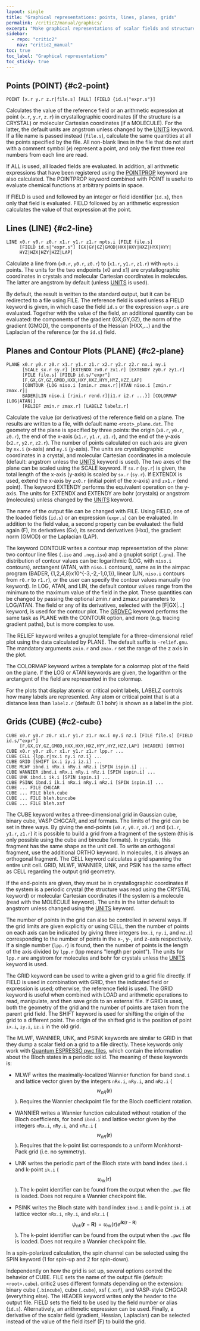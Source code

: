 ```yaml
---
layout: single
title: "Graphical representations: points, lines, planes, grids"
permalink: /critic2/manual/graphics/
excerpt: "Make graphical representations of scalar fields and structures"
sidebar:
  - repo: "critic2"
    nav: "critic2_manual"
toc: true
toc_label: "Graphical representations"
toc_sticky: true
---
```


## Points (POINT) {#c2-point}

~~~
POINT [x.r y.r z.r|file.s] [ALL] [FIELD {id.s|"expr.s"}]
~~~
Calculates the value of the reference field or an arithmetic
expression at point (`x.r`, `y.r`, `z.r`) in crystallographic
coordinates (if the structure is a CRYSTAL) or molecular Cartesian
coordinates (if a MOLECULE). For the latter, the default units
are angstrom unless changed by the
[UNITS](/critic2/manual/inputoutput/#c2-units) keyword. If a file name
is passed instead (`file.s`), calculate the same quantities at all the
points specified by the file. All non-blank lines in the file that do
not start with a comment symbol (`#`) represent a point, and only the
first three real numbers from each line are read.

If ALL is used, all loaded fields are evaluated. In addition, all
arithmetic expressions that have been registered using the
[POINTPROP](/critic2/manual/cpsearch/#c2-pointprop) keyword are also
calculated. The POINTPROP keyword combined with POINT is useful to
evaluate chemical functions at arbitrary points in space.

If FIELD is used and followed by an integer or field identifier
(`id.s`), then only that field is evaluated. FIELD followed by an
arithmetic expression calculates the value of that expression at the
point.

## Lines (LINE) {#c2-line}

~~~
LINE x0.r y0.r z0.r x1.r y1.r z1.r npts.i [FILE file.s]
     [FIELD id.s|"expr.s"] [GX|GY|GZ|GMOD|HXX|HXY|HXZ|HYX|HYY|
     HYZ|HZX|HZY|HZZ|LAP]
~~~
Calculate a line from (`x0.r`, `y0.r`, `z0.r`) to (`x1.r`, `y1.r`,
`z1.r`) with `npts.i` points. The units for the two endpoints (x0 and
x1) are crystallographic coordinates in crystals and molecular Cartesian
coordinates in molecules. The latter are angstrom by default (unless
[UNITS](/critic2/manual/inputoutput/#c2-units) is used).

By default, the result is written to the standard output, but it can
be redirected to a file using FILE. The reference field is used unless
a FIELD keyword is given, in which case the field `id.s` or the
expression `expr.s` are evaluated. Together with the value of the field,
an additional quantity can be evaluated: the components of the
gradient (GX,GY,GZ), the norm of the gradient (GMOD), the components
of the Hessian (HXX,...) and the Laplacian of the reference (or the
`id.s`) field.

## Planes and Contour Plots (PLANE) {#c2-plane}

~~~
PLANE x0.r y0.r z0.r x1.r y1.r z1.r x2.r y2.r z2.r nx.i ny.i
      [SCALE sx.r sy.r] [EXTENDX zx0.r zx1.r] [EXTENDY zy0.r zy1.r]
      [FILE file.s] [FIELD id.s/"expr"]
      [F,GX,GY,GZ,GMOD,HXX,HXY,HXZ,HYY,HYZ,HZZ,LAP]
      [CONTOUR {LOG niso.i [zmin.r zmax.r]|ATAN niso.i [zmin.r zmax.r]|
      BADER|LIN niso.i [rini.r rend.r]|i1.r i2.r ...}] [COLORMAP [LOG|ATAN]]
      [RELIEF zmin.r zmax.r] [LABELZ labelz.r]
~~~
Calculate the value (or derivatives) of the reference field on a
plane. The results are written to a file, with default name
`<root>_plane.dat`. The geometry of the plane is specified by three
points: the origin (`x0.r`, `y0.r`, `z0.r`), the end of the x-axis
(`x1.r`, `y1.r`, `z1.r`), and the end of the y-axis (`x2.r`, `y2.r`,
`z2.r`). The number of points calculated on each axis are given by
`nx.i` (x-axis) and `ny.i` (y-axis). The units are
crystallographic coordinates in a crystal, and molecular Cartesian
coordinates in a molecule (default: angstrom unless the
[UNITS](/critic2/manual/inputoutput/#c2-units) keyword
is used). The two axes of
the plane can be scaled using the SCALE keyword. If `sx.r` (`sy.r`) is
given, the total length of the x-axis (y-axis) is scaled by `sx.r`
(`sy.r`). If EXTENDX is used, extend the x-axis by `zx0.r` (initial point
of the x-axis) and `zx1.r` (end point). The keyword EXTENDY performs the
equivalent operation on the y-axis. The units for EXTENDX and EXTENDY
are bohr (crystals) or angstrom (molecules) unless changed by the
[UNITS](/critic2/manual/inputoutput/#c2-units) keyword.

The name of the output file can be changed with FILE. Using FIELD, one
of the loaded fields (`id.s`) or an expression (`expr.s`) can be
evaluated. In addition to the field value, a second property can be
evaluated: the field again (F), its derivatives (Gx), its second
derivatives (Hxx), the gradient norm (GMOD) or the Laplacian (LAP).

The keyword CONTOUR writes a contour map representation of the plane:
two contour line files (`.iso` and `.neg.iso`) and a gnuplot script
(`.gnu`). The distribution of contour values can be: logarithmic (LOG,
with `niso.i` contours), arctangent (ATAN, with `niso.i` contours),
same as in the aimpac program (BADER, {1,2,4,8}x10^{-3,-2,-1,0,1}),
linear (LIN, `niso.i` contours from `r0.r` to `r1.r`), or the user can
specify the contour values manually (no keyword). In LOG, ATAN, and
LIN, the default contour values range from the minimum to the maximum
value of the field in the plot. These quantities can be changed by
passing the optional zmin.r and zmax.r parameters to LOG/ATAN. The
field or any of its derivatives, selected with the [F|GX|...] keyword,
is used for the contour plot.  The
[GRDVEC](/critic2/manual/gradientpath/#c2-grdvec) keyword performs the
same task as PLANE with the CONTOUR option, and more (e.g. tracing
gradient paths), but is more complex to use.

The RELIEF keyword writes a gnuplot template for a three-dimensional
relief plot using the data calculated by PLANE. The default suffix is
`-relief.gnu`. The mandatory arguments `zmin.r` and `zmax.r` set the
range of the z axis in the plot.

The COLORMAP keyword writes a template for a colormap plot of the
field on the plane. If the LOG or ATAN keywords are given, the
logarithm or the arctangent of the field are represented in the
colormap.

For the plots that display atomic or critical point labels, LABELZ
controls how many labels are represented. Any atom or critical point
that is at a distance less than `labelz.r` (default: 0.1 bohr) is
shown as a label in the plot.

## Grids (CUBE) {#c2-cube}

~~~
CUBE x0.r y0.r z0.r x1.r y1.r z1.r nx.i ny.i nz.i [FILE file.s] [FIELD id.s/"expr"]
     [F,GX,GY,GZ,GMOD,HXX,HXY,HXZ,HYY,HYZ,HZZ,LAP] [HEADER] [ORTHO]
CUBE x0.r y0.r z0.r x1.r y1.r z1.r lpp.r ...
CUBE CELL {lpp.r|nx.i ny.i nz.i} ...
CUBE GRID [SHIFT ix.i iy.i iz.i] ...
CUBE MLWF ibnd.i nRx.i nRy.i nRz.i [SPIN ispin.i] ...
CUBE WANNIER ibnd.i nRx.i nRy.i nRz.i [SPIN ispin.i] ...
CUBE UNK ibnd.i ik.i [SPIN ispin.i] ...
CUBE PSINK ibnd.i ik.i nRx.i nRy.i nRz.i [SPIN ispin.i] ...
CUBE ... FILE CHGCAR
CUBE ... FILE bleh.cube
CUBE ... FILE bleh.bincube
CUBE ... FILE bleh.xsf
~~~
The CUBE keyword writes a three-dimensional grid in Gaussian cube,
binary cube, VASP CHGCAR, and xsf formats. The limits of the grid can
be set in three ways. By giving the end-points (`x0.r`, `y0.r`,
`z0.r`) and (`x1.r`, `y1.r`, `z1.r`) it is possible to build a grid
from a fragment of the system (this is only possible using
the cube and bincube formats). In crystals, this fragment has the same
shape as the unit cell. To write an orthogonal fragment, use the
additional ORTHO keyword. In molecules, it is always an orthogonal
fragment. The CELL keyword calculates a grid spanning the entire unit
cell. GRID, MLWF, WANNIER, UNK, and PSIK has the same effect as
CELL regarding the output grid geometry.

If the end-points are given, they must be in crystallographic
coordinates if the system is a periodic crystal (the structure was
read using the CRYSTAL keyword) or molecular Cartesian coordinates if
the system is a molecule (read with the MOLECULE keyword). The units
in the latter default to angstrom unless changed using the
[UNITS](/critic2/manual/inputoutput/#c2-units) keyword.

The number of points in the grid can also be controlled in several
ways. If the grid limits are given explicitly or using CELL, then the
number of points on each axis can be indicated by giving three
integers (`nx.i`, `ny.i`, and `nz.i`) corresponding to the number of
points in the x-, y-, and z-axis respectively. If a single number
(`lpp.r`) is found, then the number of points is the length of the
axis divided by `lpp.r` (lpp means "length per point"). The 
units for `lpp.r` are angstrom for molecules and bohr for crystals
unless the [UNITS](/critic2/manual/inputoutput/#c2-units) keyword is
used.

The GRID keyword can be used to write a given grid to a grid file
directly. If FIELD is used in combination with GRID, then the
indicated field or expression is used; otherwise, the reference field
is used. The GRID keyword is useful when combined with LOAD and
arithmetic operations to read, manipulate, and then save grids to an
external file. If GRID is used, both the geometry of the grid and the
number of points are taken from the parent grid field. The SHIFT
keyword is used for shifting the origin of the grid to a different
point. The origin of the shifted grid is the position of point `ix.i`,
`iy.i`, `iz.i` in the old grid.

The MLWF, WANNIER, UNK, and PSINK keywords are similar to GRID in that
they dump a scalar field on a grid to a file directly. These keywords
only work with [Quantum ESPRESSO pwc files](/critic2/manual/fields/c2-qepwc),
which contain the information about the Bloch states in a periodic
solid. The meaning of these keywords is:

- MLWF writes the maximally-localized Wannier function for band
  `ibnd.i` and lattice vector given by the integers `nRx.i`, `nRy.i`,
  and `nRz.i` ($$w_{nR}({\mathbf r})$$). Requires the Wannier
  checkpoint file for the Bloch coefficient rotation.

- WANNIER writes a Wannier function calculated without rotation of the
  Bloch coefficients, for band `ibnd.i` and lattice vector given by
  the integers `nRx.i`, `nRy.i`, and `nRz.i` ($$w_{nR}({\mathbf
  r})$$). Requires that the k-point list corresponds to a uniform
  Monkhorst-Pack grid (i.e. no symmetry).

- UNK writes the periodic part of the Bloch state with band index
  `ibnd.i` and k-point `ik.i` ($$u_{nk}({\mathbf r})$$). The k-point
  identifier can be found from the output when the `.pwc` file is
  loaded. Does not require a Wannier checkpoint file.

- PSINK writes the Bloch state with band index `ibnd.i` and k-point
  `ik.i` at lattice vector `nRx.i`, `nRy.i`, and `nRz.i`
  ($$\psi_{nk}({\mathbf r}-{\mathbf R}) = u_{nk}({\mathbf r}) e^{i{\mathbf k} ({\mathbf r}-{\mathbf R})}$$).
  The k-point identifier can be found from the output when the `.pwc`
  file is loaded. Does not require a Wannier checkpoint file.

In a spin-polarized calculation, the spin channel can be selected
using the SPIN keyword (1 for spin-up and 2 for spin-down).

Independently on how the grid is set up, several options control the
behavior of CUBE. FILE sets the name of the output file (default:
`<root>.cube`). critic2 uses different formats depending on the
extension: binary cube (`.bincube`), cube (`.cube`), xsf (`.xsf`), and
VASP-style CHGCAR (everything else). The HEADER keyword writes only
the header to the output file. FIELD sets the field to be used by the
field number or alias (`id.s`). Alternatively, an arithmetic
expression can be used. Finally, a derivative of the scalar field
(gradient, Hessian, Laplacian) can be selected instead of the value of
the field itself (F) to build the grid.
